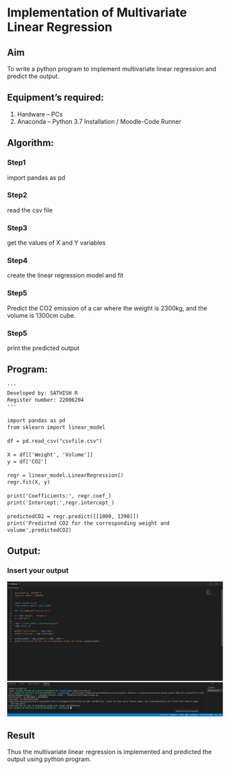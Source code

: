 # Implementation of Multivariate Linear Regression
## Aim
To write a python program to implement multivariate linear regression and predict the output.
## Equipment’s required:
1.	Hardware – PCs
2.	Anaconda – Python 3.7 Installation / Moodle-Code Runner
## Algorithm:
### Step1
import pandas as pd

### Step2
read the csv file

### Step3
get the values of X and Y variables

### Step4
create the linear regression model and fit

### Step5
Predict the CO2 emission of a car where the weight is 2300kg, and the volume is 1300cm cube.

### Step5
print the predicted output

## Program:
```
'''
Developed by: SATHISH R 
Register number: 22006204
'''

import pandas as pd
from sklearn import linear_model

df = pd.read_csv("csvfile.csv")

X = df[['Weight', 'Volume']]
y = df['CO2']

regr = linear_model.LinearRegression()
regr.fit(X, y)

print('Coefficients:', regr.coef_)
print('Intercept:',regr.intercept_)

predictedCO2 = regr.predict([[1000, 1390]])
print('Predicted CO2 for the corresponding weight and volume',predictedCO2)

```
## Output:

### Insert your output
![output](multivar.png)
![output](./multi2.png)

## Result
Thus the multivariate linear regression is implemented and predicted the output using python program.